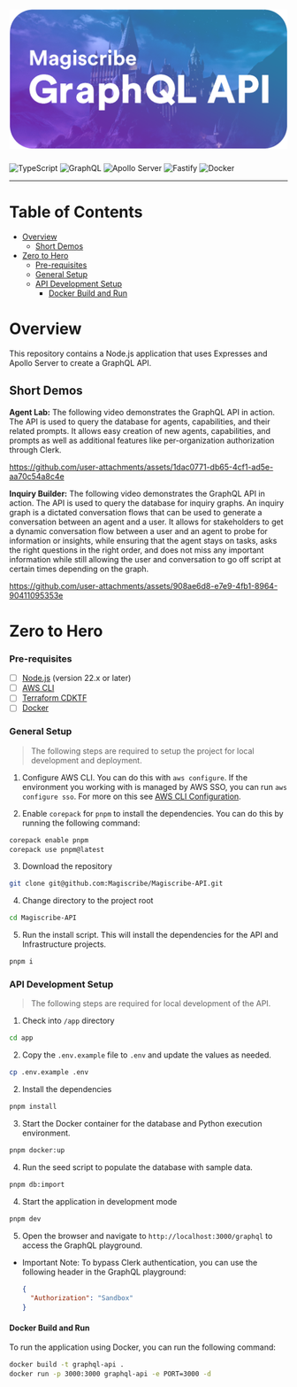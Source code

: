 # ![GraphQL API](./docs/banner.png) <!-- omit in toc -->

![TypeScript](https://img.shields.io/badge/typescript-%23007ACC.svg?style=for-the-badge&logo=typescript&logoColor=white)
![GraphQL](https://img.shields.io/badge/-GraphQL-E10098?style=for-the-badge&logo=graphql&logoColor=white)
![Apollo Server](https://img.shields.io/badge/-Apollo%20Server-311C87?style=for-the-badge&logo=apollo-graphql)
![Fastify](https://img.shields.io/badge/-Fastify-202020?style=for-the-badge&logo=fastify&logoColor=white)
![Docker](https://img.shields.io/badge/-Docker-2496ED?style=for-the-badge&logo=docker&logoColor=white)

---

# Table of Contents <!-- omit in toc -->

- [Overview](#overview)
  - [Short Demos](#short-demos)
- [Zero to Hero](#zero-to-hero)
  - [Pre-requisites](#pre-requisites)
  - [General Setup](#general-setup)
  - [API Development Setup](#api-development-setup)
    - [Docker Build and Run](#docker-build-and-run)

# Overview

This repository contains a Node.js application that uses Expresses and Apollo Server to create a GraphQL API.

## Short Demos

**Agent Lab:**
The following video demonstrates the GraphQL API in action. The API is used to query the database for agents, capabilities, and their related prompts. It allows easy creation of new agents, capabilities, and prompts as well as additional features like per-organization authorization through Clerk.

https://github.com/user-attachments/assets/1dac0771-db65-4cf1-ad5e-aa70c54a8c4e

**Inquiry Builder:**
The following video demonstrates the GraphQL API in action. The API is used to query the database for inquiry graphs. An inquiry graph is a dictated conversation flows that can be used to generate a conversation between an agent and a user. It allows for stakeholders to get a dynamic conversation flow between a user and an agent to probe for information or insights, while ensuring that the agent stays on tasks, asks the right questions in the right order, and does not miss any important information while still allowing the user and conversation to go off script at certain times depending on the graph.

https://github.com/user-attachments/assets/908ae6d8-e7e9-4fb1-8964-90411095353e

# Zero to Hero

### Pre-requisites

- [ ] [Node.js](https://nodejs.org/en) (version 22.x or later)
- [ ] [AWS CLI](https://aws.amazon.com/cli)
- [ ] [Terraform CDKTF](https://learn.hashicorp.com/tutorials/terraform/cdktf-install)
- [ ] [Docker](https://www.docker.com/get-started)

### General Setup

> The following steps are required to setup the project for local development and deployment.

1. Configure AWS CLI. You can do this with `aws configure`. If the environment you working with is managed by AWS SSO, you can run `aws configure sso`. For more on this see [AWS CLI Configuration](https://docs.aws.amazon.com/cli/latest/userguide/cli-configure-quickstart.html).

2. Enable `corepack` for `pnpm` to install the dependencies. You can do this by running the following command:

```bash
corepack enable pnpm
corepack use pnpm@latest
```

3. Download the repository

```bash
git clone git@github.com:Magiscribe/Magiscribe-API.git
```

4. Change directory to the project root

```bash
cd Magiscribe-API
```

5. Run the install script. This will install the dependencies for the API and Infrastructure projects.

```bash
pnpm i
```

### API Development Setup

> The following steps are required for local development of the API.

1. Check into `/app` directory

```bash
cd app
```

2. Copy the `.env.example` file to `.env` and update the values as needed.

```bash
cp .env.example .env
```

2. Install the dependencies

```bash
pnpm install
```

3. Start the Docker container for the database and Python execution environment.

```bash
pnpm docker:up
```

4. Run the seed script to populate the database with sample data.

```bash
pnpm db:import
```

4. Start the application in development mode

```bash
pnpm dev
```

5. Open the browser and navigate to `http://localhost:3000/graphql` to access the GraphQL playground.

- Important Note: To bypass Clerk authentication, you can use the following header in the GraphQL playground:
  ```json
  {
    "Authorization": "Sandbox"
  }
  ```

#### Docker Build and Run

To run the application using Docker, you can run the following command:

```bash
docker build -t graphql-api .
docker run -p 3000:3000 graphql-api -e PORT=3000 -d
```
